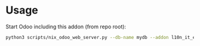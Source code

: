 # Usage

Start Odoo including this addon (from repo root):

```bash
python3 scripts/nix_odoo_web_server.py --db-name mydb --addon l10n_it_edi_withholding
```
